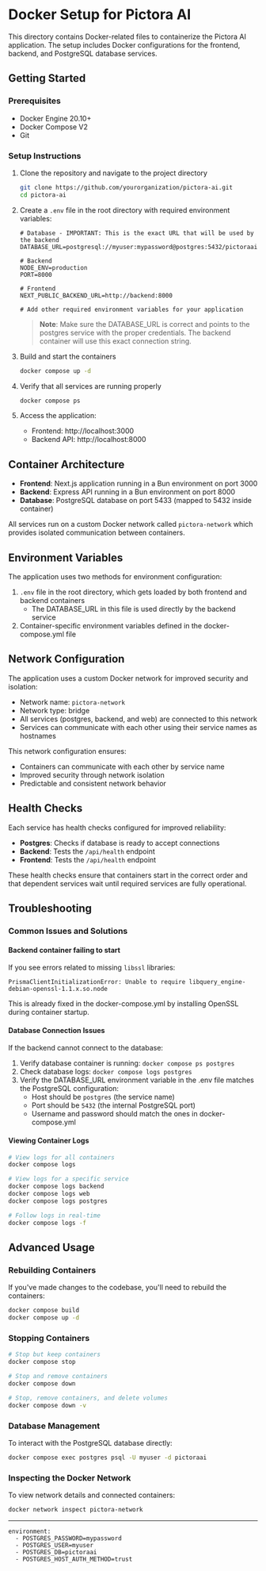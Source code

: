 # Docker Setup for Pictora AI

This directory contains Docker-related files to containerize the Pictora AI application. The setup includes Docker configurations for the frontend, backend, and PostgreSQL database services.

## Getting Started

### Prerequisites

- Docker Engine 20.10+
- Docker Compose V2
- Git

### Setup Instructions

1. Clone the repository and navigate to the project directory

   ```bash
   git clone https://github.com/yourorganization/pictora-ai.git
   cd pictora-ai
   ```

2. Create a `.env` file in the root directory with required environment variables:

   ```
   # Database - IMPORTANT: This is the exact URL that will be used by the backend
   DATABASE_URL=postgresql://myuser:mypassword@postgres:5432/pictoraai

   # Backend
   NODE_ENV=production
   PORT=8000

   # Frontend
   NEXT_PUBLIC_BACKEND_URL=http://backend:8000

   # Add other required environment variables for your application
   ```

   > **Note**: Make sure the DATABASE_URL is correct and points to the postgres service with the proper credentials. The backend container will use this exact connection string.

3. Build and start the containers

   ```bash
   docker compose up -d
   ```

4. Verify that all services are running properly

   ```bash
   docker compose ps
   ```

5. Access the application:
   - Frontend: http://localhost:3000
   - Backend API: http://localhost:8000

## Container Architecture

- **Frontend**: Next.js application running in a Bun environment on port 3000
- **Backend**: Express API running in a Bun environment on port 8000
- **Database**: PostgreSQL database on port 5433 (mapped to 5432 inside container)

All services run on a custom Docker network called `pictora-network` which provides isolated communication between containers.

## Environment Variables

The application uses two methods for environment configuration:

1. `.env` file in the root directory, which gets loaded by both frontend and backend containers
   - The DATABASE_URL in this file is used directly by the backend service
2. Container-specific environment variables defined in the docker-compose.yml file

## Network Configuration

The application uses a custom Docker network for improved security and isolation:

- Network name: `pictora-network`
- Network type: bridge
- All services (postgres, backend, and web) are connected to this network
- Services can communicate with each other using their service names as hostnames

This network configuration ensures:

- Containers can communicate with each other by service name
- Improved security through network isolation
- Predictable and consistent network behavior

## Health Checks

Each service has health checks configured for improved reliability:

- **Postgres**: Checks if database is ready to accept connections
- **Backend**: Tests the `/api/health` endpoint
- **Frontend**: Tests the `/api/health` endpoint

These health checks ensure that containers start in the correct order and that dependent services wait until required services are fully operational.

## Troubleshooting

### Common Issues and Solutions

#### Backend container failing to start

If you see errors related to missing `libssl` libraries:

```
PrismaClientInitializationError: Unable to require libquery_engine-debian-openssl-1.1.x.so.node
```

This is already fixed in the docker-compose.yml by installing OpenSSL during container startup.

#### Database Connection Issues

If the backend cannot connect to the database:

1. Verify database container is running: `docker compose ps postgres`
2. Check database logs: `docker compose logs postgres`
3. Verify the DATABASE_URL environment variable in the .env file matches the PostgreSQL configuration:
   - Host should be `postgres` (the service name)
   - Port should be `5432` (the internal PostgreSQL port)
   - Username and password should match the ones in docker-compose.yml

#### Viewing Container Logs

```bash
# View logs for all containers
docker compose logs

# View logs for a specific service
docker compose logs backend
docker compose logs web
docker compose logs postgres

# Follow logs in real-time
docker compose logs -f
```

## Advanced Usage

### Rebuilding Containers

If you've made changes to the codebase, you'll need to rebuild the containers:

```bash
docker compose build
docker compose up -d
```

### Stopping Containers

```bash
# Stop but keep containers
docker compose stop

# Stop and remove containers
docker compose down

# Stop, remove containers, and delete volumes
docker compose down -v
```

### Database Management

To interact with the PostgreSQL database directly:

```bash
docker compose exec postgres psql -U myuser -d pictoraai
```

### Inspecting the Docker Network

To view network details and connected containers:

```bash
docker network inspect pictora-network
```

---

    environment:
      - POSTGRES_PASSWORD=mypassword
      - POSTGRES_USER=myuser
      - POSTGRES_DB=pictoraai
      - POSTGRES_HOST_AUTH_METHOD=trust
